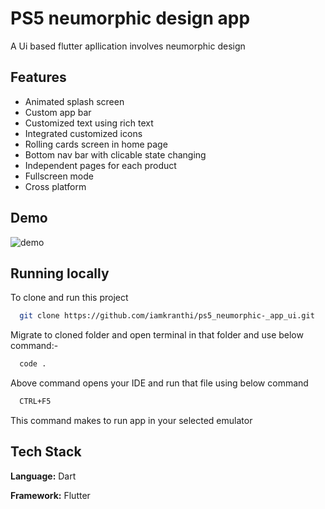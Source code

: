 
# PS5 neumorphic design app

A Ui based flutter apllication involves neumorphic design


## Features

- Animated splash screen
- Custom app bar
- Customized text using rich text
- Integrated customized icons
- Rolling cards screen in home page
- Bottom nav bar with clicable state changing
- Independent pages for each product
- Fullscreen mode
- Cross platform


## Demo

![demo](https://user-images.githubusercontent.com/75005151/171735124-08d4a381-429f-4aa6-9e8a-a15e27880105.gif)










## Running locally

To clone and run this project

```bash
  git clone https://github.com/iamkranthi/ps5_neumorphic-_app_ui.git
```
Migrate to cloned folder and open terminal in that folder and use below command:-
```bash
  code .
```
Above command opens your IDE and run that file using below command

```bash
  CTRL+F5
```

This command makes to run app in your selected emulator



## Tech Stack

**Language:** Dart

**Framework:** Flutter

